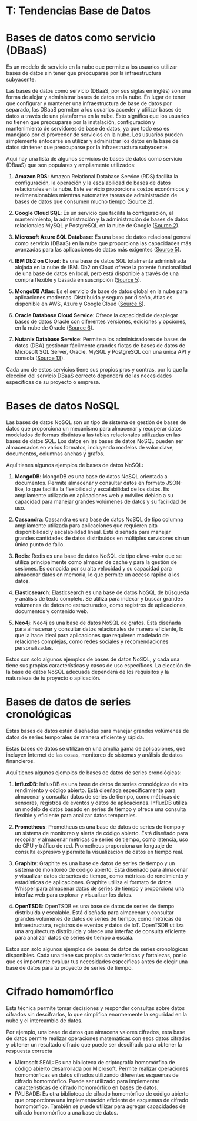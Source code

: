 # T: Tendencias Base de Datos

<!-- toc -->

# Bases de datos como servicio (DBaaS) 

Es un modelo de servicio en la nube que permite a los usuarios utilizar bases de datos sin tener que preocuparse por la infraestructura subyacente.

Las bases de datos como servicio (DBaaS, por sus siglas en inglés) son una forma de alojar y administrar bases de datos en la nube. En lugar de tener que configurar y mantener una infraestructura de base de datos por separado, las DBaaS permiten a los usuarios acceder y utilizar bases de datos a través de una plataforma en la nube. Esto significa que los usuarios no tienen que preocuparse por la instalación, configuración y mantenimiento de servidores de base de datos, ya que todo eso es manejado por el proveedor de servicios en la nube. Los usuarios pueden simplemente enfocarse en utilizar y administrar los datos en la base de datos sin tener que preocuparse por la infraestructura subyacente.

Aquí hay una lista de algunos servicios de bases de datos como servicio (DBaaS) que son populares y ampliamente utilizados:

1. **Amazon RDS**: Amazon Relational Database Service (RDS) facilita la configuración, la operación y la escalabilidad de bases de datos relacionales en la nube. Este servicio proporciona costos económicos y redimensionables mientras automatiza tareas de administración de bases de datos que consumen mucho tiempo ([Source 2](https://www.nutanix.com/es/info/what-is-dbaas)).

2. **Google Cloud SQL**: Es un servicio que facilita la configuración, el mantenimiento, la administración y la administración de bases de datos relacionales MySQL y PostgreSQL en la nube de Google ([Source 2](https://www.nutanix.com/es/info/what-is-dbaas)).

3. **Microsoft Azure SQL Database**: Es una base de datos relacional general como servicio (DBaaS) en la nube que proporciona las capacidades más avanzadas para las aplicaciones de datos más exigentes ([Source 5](https://www.computerweekly.com/es/opinion/Que-es-una-base-de-datos-como-servicio-DBaaS-y-como-impulsa-la-innovacion-empresarial)).

4. **IBM Db2 on Cloud**: Es una base de datos SQL totalmente administrada alojada en la nube de IBM. Db2 on Cloud ofrece la potente funcionalidad de una base de datos en local, pero está disponible a través de una compra flexible y basada en suscripción ([Source 5](https://www.computerweekly.com/es/opinion/Que-es-una-base-de-datos-como-servicio-DBaaS-y-como-impulsa-la-innovacion-empresarial)).

5. **MongoDB Atlas**: Es el servicio de base de datos global en la nube para aplicaciones modernas. Distribuido y seguro por diseño, Atlas es disponible en AWS, Azure y Google Cloud ([Source 6](https://www.cloud4u.com/us-es/cloud-hosting/database-as-a-service/)).

6. **Oracle Database Cloud Service**: Ofrece la capacidad de desplegar bases de datos Oracle con diferentes versiones, ediciones y opciones, en la nube de Oracle ([Source 6](https://www.cloud4u.com/us-es/cloud-hosting/database-as-a-service/)).

7. **Nutanix Database Service**: Permite a los administradores de bases de datos (DBA) gestionar fácilmente grandes flotas de bases de datos de Microsoft SQL Server, Oracle, MySQL y PostgreSQL con una única API y consola ([Source 13](https://www.nutanix.com/mx/products/database-service)).

Cada uno de estos servicios tiene sus propios pros y contras, por lo que la elección del servicio DBaaS correcto dependerá de las necesidades específicas de su proyecto o empresa.

# Bases de datos NoSQL 

Las bases de datos NoSQL son un tipo de sistema de gestión de bases de datos que proporciona un mecanismo para almacenar y recuperar datos modelados de formas distintas a las tablas relacionales utilizadas en las bases de datos SQL. Los datos en las bases de datos NoSQL pueden ser almacenados en varios formatos, incluyendo modelos de valor clave, documentos, columnas anchas y grafos.

Aquí tienes algunos ejemplos de bases de datos NoSQL:

1. **MongoDB**: MongoDB es una base de datos NoSQL orientada a documentos. Permite almacenar y consultar datos en formato JSON-like, lo que facilita la flexibilidad y escalabilidad de los datos. Es ampliamente utilizado en aplicaciones web y móviles debido a su capacidad para manejar grandes volúmenes de datos y su facilidad de uso.

2. **Cassandra**: Cassandra es una base de datos NoSQL de tipo columna ampliamente utilizada para aplicaciones que requieren alta disponibilidad y escalabilidad lineal. Está diseñada para manejar grandes cantidades de datos distribuidos en múltiples servidores sin un único punto de fallo.

3. **Redis**: Redis es una base de datos NoSQL de tipo clave-valor que se utiliza principalmente como almacén de caché y para la gestión de sesiones. Es conocida por su alta velocidad y su capacidad para almacenar datos en memoria, lo que permite un acceso rápido a los datos.

4. **Elasticsearch**: Elasticsearch es una base de datos NoSQL de búsqueda y análisis de texto completo. Se utiliza para indexar y buscar grandes volúmenes de datos no estructurados, como registros de aplicaciones, documentos y contenido web.

5. **Neo4j**: Neo4j es una base de datos NoSQL de grafos. Está diseñada para almacenar y consultar datos relacionales de manera eficiente, lo que la hace ideal para aplicaciones que requieren modelado de relaciones complejas, como redes sociales y recomendaciones personalizadas.

Estos son solo algunos ejemplos de bases de datos NoSQL, y cada una tiene sus propias características y casos de uso específicos. La elección de la base de datos NoSQL adecuada dependerá de los requisitos y la naturaleza de tu proyecto o aplicación.

# Bases de datos de series cronológicas 

Estas bases de datos están diseñadas para manejar grandes volúmenes de datos de series temporales de manera eficiente y rápida.

Estas bases de datos se utilizan en una amplia gama de aplicaciones, que incluyen Internet de las cosas, monitoreo de sistemas y análisis de datos financieros.

Aquí tienes algunos ejemplos de bases de datos de series cronológicas:

1. **InfluxDB**: InfluxDB es una base de datos de series cronológicas de alto rendimiento y código abierto. Está diseñada específicamente para almacenar y consultar datos de series de tiempo, como métricas de sensores, registros de eventos y datos de aplicaciones. InfluxDB utiliza un modelo de datos basado en series de tiempo y ofrece una consulta flexible y eficiente para analizar datos temporales.

2. **Prometheus**: Prometheus es una base de datos de series de tiempo y un sistema de monitoreo y alerta de código abierto. Está diseñado para recopilar y almacenar métricas de series de tiempo, como latencia, uso de CPU y tráfico de red. Prometheus proporciona un lenguaje de consulta expresivo y permite la visualización de datos en tiempo real.

3. **Graphite**: Graphite es una base de datos de series de tiempo y un sistema de monitoreo de código abierto. Está diseñado para almacenar y visualizar datos de series de tiempo, como métricas de rendimiento y estadísticas de aplicaciones. Graphite utiliza el formato de datos Whisper para almacenar datos de series de tiempo y proporciona una interfaz web para explorar y visualizar los datos.

4. **OpenTSDB**: OpenTSDB es una base de datos de series de tiempo distribuida y escalable. Está diseñada para almacenar y consultar grandes volúmenes de datos de series de tiempo, como métricas de infraestructura, registros de eventos y datos de IoT. OpenTSDB utiliza una arquitectura distribuida y ofrece una interfaz de consulta eficiente para analizar datos de series de tiempo a escala.

Estos son solo algunos ejemplos de bases de datos de series cronológicas disponibles. Cada una tiene sus propias características y fortalezas, por lo que es importante evaluar tus necesidades específicas antes de elegir una base de datos para tu proyecto de series de tiempo.

# Cifrado homomórfico 

Esta técnica permite tomar decisiones y responder consultas sobre datos cifrados sin descifrarlos, lo que simplifica enormemente la seguridad en la nube y el intercambio de datos.

Por ejemplo, una base de datos que almacena valores cifrados, esta base de datos permite realizar operaciones matemáticas con esos datos cifrados y obtener un resultado cifrado que puede ser descifrado para obtener la respuesta correcta

- Microsoft SEAL: Es una biblioteca de criptografía homomórfica de código abierto desarrollada por Microsoft. Permite realizar operaciones homomórficas en datos cifrados utilizando diferentes esquemas de cifrado homomórfico. Puede ser utilizado para implementar características de cifrado homomórfico en bases de datos.
- PALISADE: Es otra biblioteca de cifrado homomórfico de código abierto que proporciona una implementación eficiente de esquemas de cifrado homomórfico. También se puede utilizar para agregar capacidades de cifrado homomórfico a una base de datos.
